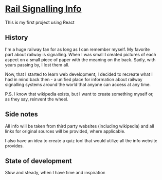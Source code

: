 # [Rail Signalling Info](https://rail-signalling-info.netlify.app/)

This is my first project using React

## History
I'm a huge railway fan for as long as I can remember myself. My favorite part about railway is signalling. When I was small I created pictures of each aspect on a small piece of paper with the meaning on the back. Sadly, with years passing by, I lost them all.

Now, that I started to learn web development, I decided to recreate what I had in mind back then - a unified place for information about railway signalling systems around the world that anyone can access at any time.

P.S. I know that wikipedia exists, but I want to create something myself or, as they say, reinvent the wheel.

## Side notes
All info will be taken from third party websites (including wikipedia) and all links for original sources will be provided, where applicable.

I also have an idea to create a quiz tool that would utilize all the info website provides.

## State of development
Slow and steady, when I have time and inspiration
